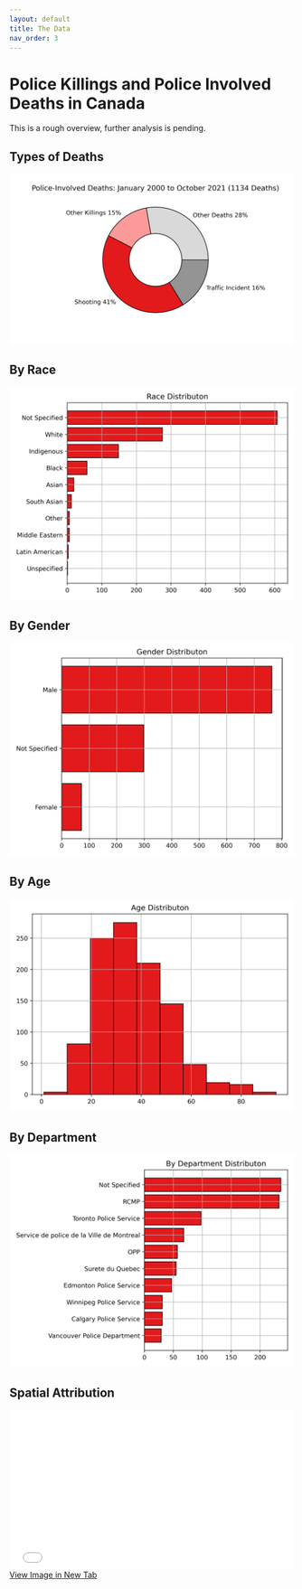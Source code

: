 ```yaml
---
layout: default
title: The Data
nav_order: 3
---
```


# Police Killings and Police Involved Deaths in Canada

This is a rough overview, further analysis is pending.

## Types of Deaths

<img src='images/Distribtution.png'>

## By Race

<img src='images/Race.png'>

## By Gender

<img src='images/Gender.png'>

## By Age

<img src='images/age.png'>


## By Department

<img src='images/Departments.png'>

<!-- ## By Province
 -->

## Spatial Attribution

<div style="overflow: hidden;
  padding-top: 56.25%;
  position: relative">
  <iframe src="PID.html" title="Processes" scrolling="no" frameborder="0"
    style="border: 0;
   height: 100%;
   left: 0;
   position: absolute;
   top: 0;
   width: 100%;">
   <p>Your browser does not support iframes.</p>
 </iframe>
</div>
<a href="PID.html" target="_blank">View Image in New Tab</a>
